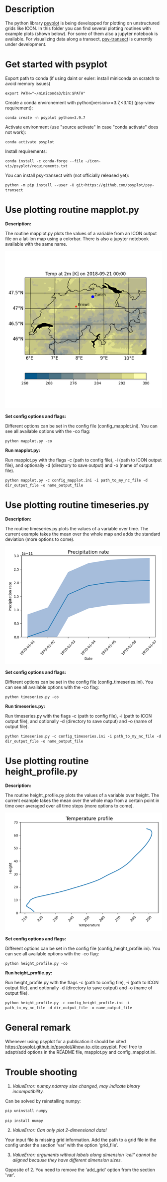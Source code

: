 # Description
The python library [psyplot](https://psyplot.github.io) is being developped for plotting on unstructured grids like ICON. In this folder you can find several plotting routines with example plots (shown below). For some of them also a jupyter notebook is available.
For visualizing data along a transect, [psy-transect](https://github.com/psyplot/psy-transect) is currently under development. 

# Get started with psyplot
Export path to conda (if using daint or euler: install miniconda on scratch to avoid memory issues)

    export PATH="~/miniconda3/bin:$PATH"

Create a conda environement with python[version>=3.7,<3.10] (psy-view requirement): 
    
    conda create -n psyplot python=3.9.7

Activate environment (use "source activate" in case "conda activate" does not work): 
    
    conda activate psyplot

Install requirements: 
    
    conda install -c conda-forge --file ~/icon-vis/psyplot/requirements.txt

You can install psy-transect with (not officially released yet):

    python -m pip install --user -U git+https://github.com/psyplot/psy-transect

# Use plotting routine mapplot.py
**Description:**

The routine mapplot.py plots the values of a variable from an ICON output file on a lat-lon map using a colorbar. There is also a jupyter notebook available with the same name.

![mapplot example](mapplot_example.png)

**Set config options and flags:**

Different options can be set in the config file (config_mapplot.ini). You can see all available options with the -co flag:

    python mapplot.py -co

**Run mapplot.py:** 

Run mapplot.py with the flags -c (path to config file), -i (path to ICON output file),
and optionally -d (directory to save output) and -o (name of output file).

    python mapplot.py -c config_mapplot.ini -i path_to_my_nc_file -d dir_output_file -o name_output_file

# Use plotting routine timeseries.py
**Description:**

The routine timeseries.py plots the values of a variable over time. The current example takes the mean over the whole map and adds the standard deviation (more options to come).

![timeseries example](timeseries_example.png)

**Set config options and flags:**

Different options can be set in the config file (config_timeseries.ini). You can see all available options with the -co flag:

    python timeseries.py -co

**Run timeseries.py:**

Run timeseries.py with the flags -c (path to config file), -i (path to ICON output file),
and optionally -d (directory to save output) and -o (name of output file).

    python timeseries.py -c config_timeseries.ini -i path_to_my_nc_file -d dir_output_file -o name_output_file

# Use plotting routine height_profile.py
**Description:**

The routine height_profile.py plots the values of a variable over height. The current example takes the mean over the whole map from a certain point in time over averaged over all time steps (more options to come).

![height profile example](height_profile_example.png)

**Set config options and flags:**

Different options can be set in the config file (config_height_profile.ini). You can see all available options with the -co flag:

    python height_profile.py -co

**Run height_profile.py:**

Run height_profile.py with the flags -c (path to config file), -i (path to ICON output file),
and optionally -d (directory to save output) and -o (name of output file).

    python height_profile.py -c config_height_profile.ini -i path_to_my_nc_file -d dir_output_file -o name_output_file

# General remark
Whenever using psyplot for a publication it should be cited https://psyplot.github.io/psyplot/#how-to-cite-psyplot.
Feel free to adapt/add options in the README file, mapplot.py and config_mapplot.ini.

# Trouble shooting
1. *ValueError: numpy.ndarray size changed, may indicate binary incompatibility.*

Can be solved by reinstalling numpy:

    pip uninstall numpy
    
    pip install numpy

2. *ValueError: Can only plot 2-dimensional data!*

Your input file is missing grid information. Add the path to a grid file in the config under the section 'var' with the option 'grid_file'.

3. *ValueError: arguments without labels along dimension 'cell' cannot be aligned because they have different dimension sizes.*

Opposite of 2. You need to remove the 'add_grid' option from the section 'var'.
